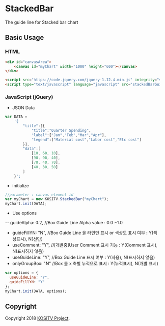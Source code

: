 # StackedBar

The guide line for Stacked bar chart

## Basic Usage

### HTML

```html
<div id="canvasArea">
    <canvas id="myChart" width="1000" height="600"></canvas>
</div>

<script src="https://code.jquery.com/jquery-1.12.4.min.js" integrity="sha256-ZosEbRLbNQzLpnKIkEdrPv7lOy9C27hHQ+Xp8a4MxAQ=" crossorigin="anonymous"></script>
<script type="text/javascript" language="javascript" src="stackedBarGuide.js"></script>
```

### JavaScript (jQuery)

* JSON Data

```js
var DATA =
    '{
        "title":[{
            "title":"Quarter Spending",
            "label":["Jan","Feb","Mar","Apr"],
            "legend":["Material cost","Labor cost","Etc cost"]
        }],
        "data":[
            [10, 60, 10],
            [90, 90, 40],
            [70, 40, 70],
            [40, 30, 50]
        ]
    }';
```

* initialize

```js
//parameter : canvas element id
var myChart = new KOSITV.StackedBar("myChart");
myChart.init(DATA);
```

* Use options

-- guideAlpha: 0.2, //Box Guide Line Alpha value : 0.0 ~1.0

* guideFillYN: "N", //Box Guide Line 을 라인만 표시 or 색상도 표시 여부 : Y(색상표시), N(선만)
* useComment: "Y", //[개발중]User Comment 표시 기능 : Y(Comment 표시), N(표시하지 않음)
* useGuideLine: "Y", //Box Guide Line 표시 여부 : Y(사용), N(표시하지 않음)
* onlyGroupBox: "N" //Box 를 x 축별 누적으로 표시 : Y(누적표시), N(개별 표시)

```js
var options = {
  useGuideLine: "Y",
  guideFillYN: "Y"
};
myChart.init(DATA, options);
```

## Copyright

Copyright 2018 [KOSITV Project](http://www.kositv.com).
